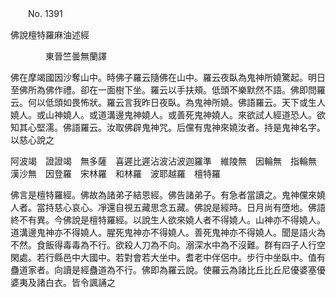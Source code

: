 ﻿　　No. 1391

佛說檀特羅麻油述經

　　　　東晉竺曇無蘭譯


佛在摩竭國因沙奪山中。時佛子羅云隨佛在山中。羅云夜臥為鬼神所嬈驚起。明日至佛所為佛作禮。卻在一面樹下坐。羅云以手扶頰。低頭不樂默然不語。佛即問羅云。何以低頭如畏怖狀。羅云言我昨日夜臥。為鬼神所嬈。佛語羅云。天下或生人嬈人。或山神嬈人。或道溝邊鬼神嬈人。或善死鬼神嬈人。來欲試人經道恐人。欲知其心堅濡。佛語羅云。汝取佛辟鬼神咒。后儻有鬼神來嬈汝者。持是鬼神名字。以慈心說之

阿波竭　證證竭　無多薩　喜遲比遲沾波沾波迦羅準　維陵無　因輪無　指輪無　漢沙無　因登羅　宋林羅　和林羅　波耶越羅　檀特羅

佛言是檀特羅經。佛故為諸弟子結恩經。佛告諸弟子。有急者當讀之。鬼神儻來嬈人者。當持慈心哀心。凈還自視五藏思念五藏。佛說是經時。日月尚有墮地。佛語終不有異。今佛說是檀特羅經。以說生人欲來嬈人者不得嬈人。山神亦不得嬈人。道溝邊鬼神亦不得嬈人。腥死鬼神亦不得嬈人。善死鬼神亦不得嬈人。聞是語火為不然。食飯得毒毒為不行。欲殺人刀為不向。溺深水中為不沒難。群有四子人行空閑處。若行縣邑中大國中。若對會若大坐中。耆老中伴侶中。步行中坐臥中。值有蠱道家者。向讀是經蠱道為不行。佛即為羅云說。使羅云為諸比丘比丘尼優婆塞優婆夷及諸白衣。皆令諷誦之
